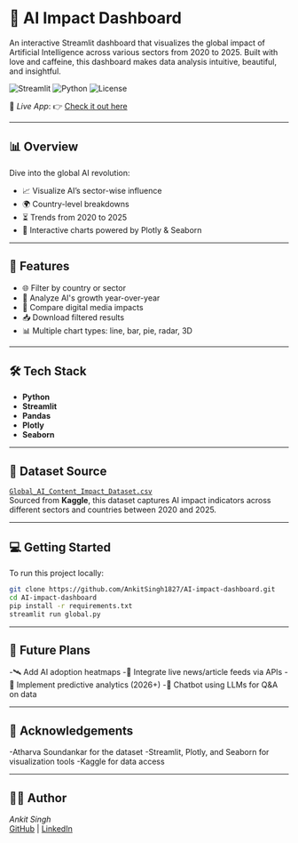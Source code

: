 
# 🤖 AI Impact Dashboard

An interactive Streamlit dashboard that visualizes the global impact of Artificial Intelligence across various sectors from 2020 to 2025. Built with love and caffeine, this dashboard makes data analysis intuitive, beautiful, and insightful.

![Streamlit](https://img.shields.io/badge/Built%20with-Streamlit-red?logo=streamlit)
![Python](https://img.shields.io/badge/Python-Data--powered-blue?logo=python)
![License](https://img.shields.io/badge/License-MIT-green)

📍 *Live App*: 👉 [Check it out here](https://ankitsingh1827-ai-impact-dashboard-global-8idaip.streamlit.app/)

---

## 📊 Overview

Dive into the global AI revolution:
- 📈 Visualize AI’s sector-wise influence
- 🌍 Country-level breakdowns
- ⏳ Trends from 2020 to 2025
- 🧠 Interactive charts powered by Plotly & Seaborn

---

## 🚀 Features

- 🌐 Filter by country or sector
- 📅 Analyze AI's growth year-over-year
- 🧮 Compare digital media impacts
- 📥 Download filtered results
- 📊 Multiple chart types: line, bar, pie, radar, 3D

---


## 🛠 Tech Stack

- **Python**
- **Streamlit**
- **Pandas**
- **Plotly**
- **Seaborn**

---

## 📂 Dataset Source

[`Global_AI_Content_Impact_Dataset.csv`](https://www.kaggle.com/datasets/atharvasoundankar/impact-of-ai-on-digital-media-2020-2025?select=Global_AI_Content_Impact_Dataset.csv)  
Sourced from **Kaggle**, this dataset captures AI impact indicators across different sectors and countries between 2020 and 2025.

---

## 💻 Getting Started

To run this project locally:

```bash
git clone https://github.com/AnkitSingh1827/AI-impact-dashboard.git
cd AI-impact-dashboard
pip install -r requirements.txt
streamlit run global.py
```

---

## 🌟 Future Plans

-🛰 Add AI adoption heatmaps
-📌 Integrate live news/article feeds via APIs
-🧠 Implement predictive analytics (2026+)
-💬 Chatbot using LLMs for Q&A on data

---

## 🙏 Acknowledgements
-Atharva Soundankar for the dataset
-Streamlit, Plotly, and Seaborn for visualization tools
-Kaggle for data access

---

## 👩‍💻 Author

*Ankit Singh*  
[GitHub](https://github.com/AnkitSingh1827) | [LinkedIn](www.linkedin.com/in/ankit-singh257)

